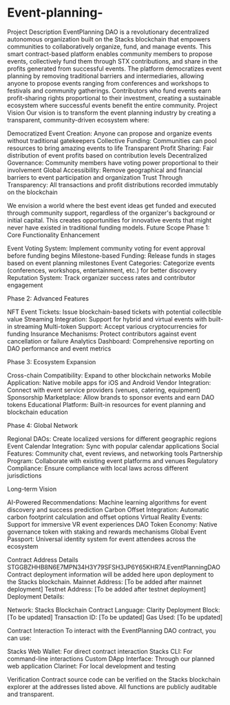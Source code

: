 # Event-planning-
Project Description
EventPlanning DAO is a revolutionary decentralized autonomous organization built on the Stacks blockchain that empowers communities to collaboratively organize, fund, and manage events. This smart contract-based platform enables community members to propose events, collectively fund them through STX contributions, and share in the profits generated from successful events.
The platform democratizes event planning by removing traditional barriers and intermediaries, allowing anyone to propose events ranging from conferences and workshops to festivals and community gatherings. Contributors who fund events earn profit-sharing rights proportional to their investment, creating a sustainable ecosystem where successful events benefit the entire community.
Project Vision
Our vision is to transform the event planning industry by creating a transparent, community-driven ecosystem where:

Democratized Event Creation: Anyone can propose and organize events without traditional gatekeepers
Collective Funding: Communities can pool resources to bring amazing events to life
Transparent Profit Sharing: Fair distribution of event profits based on contribution levels
Decentralized Governance: Community members have voting power proportional to their involvement
Global Accessibility: Remove geographical and financial barriers to event participation and organization
Trust Through Transparency: All transactions and profit distributions recorded immutably on the blockchain

We envision a world where the best event ideas get funded and executed through community support, regardless of the organizer's background or initial capital. This creates opportunities for innovative events that might never have existed in traditional funding models.
Future Scope
Phase 1: Core Functionality Enhancement

Event Voting System: Implement community voting for event approval before funding begins
Milestone-based Funding: Release funds in stages based on event planning milestones
Event Categories: Categorize events (conferences, workshops, entertainment, etc.) for better discovery
Reputation System: Track organizer success rates and contributor engagement

Phase 2: Advanced Features

NFT Event Tickets: Issue blockchain-based tickets with potential collectible value
Streaming Integration: Support for hybrid and virtual events with built-in streaming
Multi-token Support: Accept various cryptocurrencies for funding
Insurance Mechanisms: Protect contributors against event cancellation or failure
Analytics Dashboard: Comprehensive reporting on DAO performance and event metrics

Phase 3: Ecosystem Expansion

Cross-chain Compatibility: Expand to other blockchain networks
Mobile Application: Native mobile apps for iOS and Android
Vendor Integration: Connect with event service providers (venues, catering, equipment)
Sponsorship Marketplace: Allow brands to sponsor events and earn DAO tokens
Educational Platform: Built-in resources for event planning and blockchain education

Phase 4: Global Network

Regional DAOs: Create localized versions for different geographic regions
Event Calendar Integration: Sync with popular calendar applications
Social Features: Community chat, event reviews, and networking tools
Partnership Program: Collaborate with existing event platforms and venues
Regulatory Compliance: Ensure compliance with local laws across different jurisdictions

Long-term Vision

AI-Powered Recommendations: Machine learning algorithms for event discovery and success prediction
Carbon Offset Integration: Automatic carbon footprint calculation and offset options
Virtual Reality Events: Support for immersive VR event experiences
DAO Token Economy: Native governance token with staking and rewards mechanisms
Global Event Passport: Universal identity system for event attendees across the ecosystem

Contract Address Details
STGGBZHHB8N6E7MPN34H3Y79SFSH3JP6Y65KHR74.EventPlanningDAO
Contract deployment information will be added here upon deployment to the Stacks blockchain.
Mainnet Address: [To be added after mainnet deployment]
Testnet Address: [To be added after testnet deployment]
Deployment Details:

Network: Stacks Blockchain
Contract Language: Clarity
Deployment Block: [To be updated]
Transaction ID: [To be updated]
Gas Used: [To be updated]

Contract Interaction
To interact with the EventPlanning DAO contract, you can use:

Stacks Web Wallet: For direct contract interaction
Stacks CLI: For command-line interactions
Custom DApp Interface: Through our planned web application
Clarinet: For local development and testing

Verification
Contract source code can be verified on the Stacks blockchain explorer at the addresses listed above. All functions are publicly auditable and transparent.
